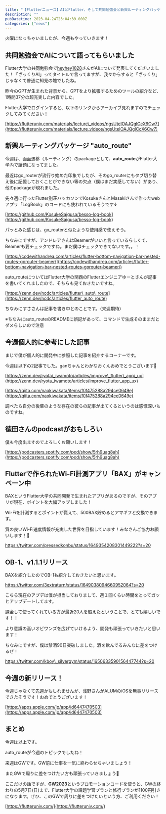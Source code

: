 ```yaml
---
title: "【Flutterニュース】AIとFlutter、そして共同勉強会と新興ルーティングパッケージの紹介【2023年4月25日】"
description: ""
pubDatetime: 2023-04-24T23:04:39.000Z
categories: ["news"]
---
```


火曜になっちゃいましたが、今週もやっていきます！

## 共同勉強会でAIについて語ってもらいました

Flutter大学の共同勉強会で[heyhey1028](https://twitter.com/ogasho1028)さんがAIについて発表してくださいました！「ざっくりAI」ってタイトルで言ってますが、我々からすると「ざっくり」じゃなくて普通に知見の塊でしたね。

昨今のGPTが生まれた背景から、GPTをより拡張するためのツールの紹介など、1時間37分の超充実した内容でした。　

Flutter大学でログインすると、以下のリンクからアーカイブ見れますのでチェックしてみてください！

[https://flutteruniv.com/materials/lecture\_videos/ngsUteIOAJQglCcX6Cw7](https://flutteruniv.com/materials/lecture_videos/ngsUteIOAJQglCcX6Cw7)

## 新興ルーティングパッケージ "auto\_route"

今週は、画面遷移（ルーティング）のpackageとして、**auto\_route**がFlutter大学内で話題になってました。

最近はgo\_routerが流行り始めた印象でしたが、そのgo\_routerにもタブ切り替え後に記憶しておくことができない等の欠点（僕はまだ実感してない）があり、他のpackageが現れました。

先々週に行ったFlutter別荘ハッカソンでKosukeさんとMasakiさんで作ったwebアプリ「LogBook」のコードにも使われているそうです↓

[https://github.com/KosukeSaigusa/besso-log-book](https://github.com/KosukeSaigusa/besso-log-book)

パッとみた感じは、go\_routerと似たような使用感で使えそう。

ちなみにですが、アンドレアさんはBeamerがいいと言っているらしくて、Beamerも要チェックですね。まだ僕はチェックできてないです。。！

[https://codewithandrea.com/articles/flutter-bottom-navigation-bar-nested-routes-gorouter-beamer/](https://codewithandrea.com/articles/flutter-bottom-navigation-bar-nested-routes-gorouter-beamer/)

auto\_routeについてはFlutter大学の関西のFlutterエンジニアゆーとさんが記事を書いてくれましたので、そちらも見ておきたいですね。

[https://zenn.dev/ncdc/articles/flutter\_auto\_route](https://zenn.dev/ncdc/articles/flutter_auto_route)

ちなみにすささんは記事を書き中とのことです。（来週期待）

※ちなみにauto\_routeのREADMEに誤記があって、コマンドで生成そのままだとダメらしいので注意

## 今週個人的に参考にした記事

まじで僕が個人的に開発中に参照した記事を紹介するコーナーです。

今週は以下の2記事でした。ganちゃんとわかなおくんおめでとうございます🎉

[https://zenn.dev/ryota\_iwamoto/articles/improve\_flutter\_app\_ux](https://zenn.dev/ryota_iwamoto/articles/improve_flutter_app_ux)

[https://qiita.com/naokiwakata/items/f0f475288a294ce0649e](https://qiita.com/naokiwakata/items/f0f475288a294ce0649e)

調べたら自分の後輩のような存在の彼らの記事が出てくるというのは感慨深いものですね。

## 徳田さんのpodcastがおもしろい

僕も今度出ますのでよろしくお願いします！

[https://podcasters.spotify.com/pod/show/5rh9uag8ah](https://podcasters.spotify.com/pod/show/5rh9uag8ah)

## Flutterで作られたWi-Fi計測アプリ「BAX」がキャンペーン中

BAXというFlutter大学の共同開発で生まれたアプリがあるのですが、そのアプリが現在、ポイントを大幅アップしました！

Wi-Fiを計測するとポイントが貰えて、500BAX貯めるとアマギフと交換できます。

質の良いWi-Fi速度情報が充実した世界を目指しています！みなさんご協力お願いします！🙏

https://twitter.com/pressedkonbu/status/1649354208301449222?s=20

## OB-1、v1.1.1リリース

BAXを紹介したのでOB-1も紹介しておきたいと思います。

https://twitter.com/3extraturn/status/1649038094660952064?s=20

こちら現在のアプデは僕が担当しておりまして、週１回くらい時間をとってガッとアップデートしてます。

課金して使ってくれている方が最近20人を超えたということで、とても嬉しいです！！

より意識の高いオビワンズを広げていけるよう、開発も頑張っていきたいと思います！

ちなみにですが、僕は禁酒90日突破しました。酒を飲んでるみんなに差をつけるぜ！

https://twitter.com/kboy\_silvergym/status/1650633590156447744?s=20

## 今週の新リリース！

今週じゃなくて先週かもしれませんが、浅野さんがALUMのiOSを無事リリースできたそうです！おめでとうございます！

[https://apps.apple.com/jp/app/id6447470503](https://apps.apple.com/jp/app/id6447470503)

## まとめ

今週は以上です。

auto\_routeが今週のトピックでしたね！

来週はGWです。GW前に仕事を一気に終わらせちゃいましょう！

またGWで周りに差をつけたい方も頑張っていきましょう💪

ここだけの話ですが、**GW2023**というプロモーションコードを使うと、GWの終わりの5月7日(日)まで、Flutter大学の課題学習プランと修行プランが1100円引きになります。ぜひ、このGWで周りに差をつけたいという方、ご利用ください！

[https://flutteruniv.com/](https://flutteruniv.com/)